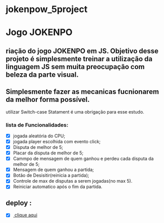 ﻿# jokenpow_5project
 # Jogo JOKENPO
 
 ## riação do jogo JOKENPO em JS. Objetivo desse projeto é simplesmente treinar a utilização da linguagem JS sem muita preocupação com beleza da parte visual. 
 ## Simplesmente fazer as mecanicas fucnionarem da melhor forma possível.
 utilizar Switch-case Statament é uma obrigação para esse estudo.

### lista de Funcionalidades:

 - [X] jogada aleatória do CPU;
 - [X] jogada player escolhida com evento click;
 - [X] Disputa de melhor de 5;
 - [X] Placar da disputa de melhor de 5;
 - [X] Cammpo de mensagem de quem ganhou e perdeu cada disputa da melhor de 5;
 - [X] Mensagem de quem ganhou a partida;
 - [X] Botão de Desisitir(reinicia a partida);
 - [X] Controle de max de disputas a serem jogadas(no max 5).
 - [X] Reiniciar automatico após o fim da partida.

 ## deploy :
  - [X] <a href="https://jokenpow.netlify.app/"> clique aqui</a>
